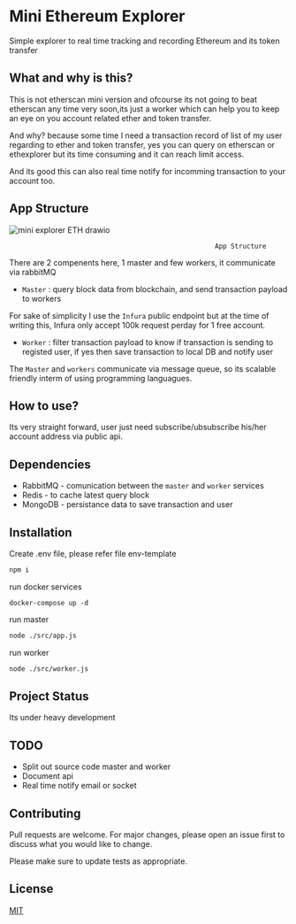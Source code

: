 # Mini Ethereum Explorer
Simple explorer to real time tracking and recording Ethereum and its token transfer

## What and why is this?
This is not etherscan mini version and ofcourse its not going to beat etherscan any time very soon,its just a worker which 
can help you to keep an eye on you account related ether and token transfer.

And why? because some time I need a transaction record of list of my user regarding to ether and token transfer, yes you can query on etherscan or ethexplorer but its time consuming and it can reach limit access.

And its good this can also real time notify for incomming transaction to your account too. 

## App Structure
![mini explorer ETH drawio](https://user-images.githubusercontent.com/7260527/218645994-1b1b6a79-4d0a-4e3e-a11a-21faf2586795.png)

                                                        App Structure
                                                      
There are 2 compenents here, 1 master and few workers, it communicate via rabbitMQ
- `Master` : query block data from blockchain, and send transaction payload to workers

For sake of simplicity I use the `Infura` public endpoint but at the time of writing this, Infura only accept 100k request perday for 1 free account.

- `Worker` : filter transaction payload to know if transaction is sending to registed user, if yes then save transaction to local DB and notify user

The `Master` and `workers` communicate via message queue, so its scalable friendly interm of using programming languagues.

## How to use?
Its very straight forward, user just need subscribe/ubsubscribe his/her account address via public api.

## Dependencies
- RabbitMQ - comunication between the `master` and `worker` services
- Redis - to cache latest query block
- MongoDB - persistance data to save transaction and user
## Installation
Create .env file, please refer file env-template

```bash
npm i
```
run docker services
```
docker-compose up -d
```
run master
```bash
node ./src/app.js
```
run worker
```bash
node ./src/worker.js
```

## Project Status
Its under heavy development

## TODO
- Split out source code master and worker
- Document api
- Real time notify email or socket

## Contributing
Pull requests are welcome. For major changes, please open an issue first to discuss what you would like to change.

Please make sure to update tests as appropriate.

## License
[MIT](https://choosealicense.com/licenses/mit/)
